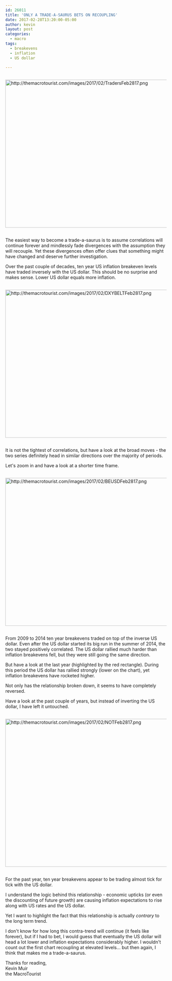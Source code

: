 ```yaml
---
id: 26011
title: 'ONLY A TRADE-A-SAURUS BETS ON RECOUPLING'
date: 2017-02-28T13:20:00-05:00
author: kevin
layout: post
categories:
  - macro
tags:
  - breakevens
  - inflation
  - US dollar
   
---
```


<a href="http://themacrotourist.com/images/2017/02/TradersFeb2817.png"><img src="http://themacrotourist.com/images/2017/02/TradersFeb2817.png" alt="http://themacrotourist.com/images/2017/02/TradersFeb2817.png" width="750" height="460" style="margin:30px auto;display:block;"></a>

The easiest way to become a trade-a-saurus is to assume correlations will continue forever and mindlessly fade divergences with the assumption they will recouple.  Yet these divergences often offer clues that something might have changed and deserve further investigation.

Over the past couple of decades, ten year US inflation breakeven levels have traded inversely with the US dollar.  This should be no surprise and makes sense.  Lower US dollar equals more inflation.

<a href="http://themacrotourist.com/images/2017/02/DXYBELTFeb2817.png"><img src="http://themacrotourist.com/images/2017/02/DXYBELTFeb2817.png" alt="http://themacrotourist.com/images/2017/02/DXYBELTFeb2817.png" width="750" height="460" style="margin:30px auto;display:block;"></a>

It is not the tightest of correlations, but have a look at the broad moves - the two series definitely head in similar directions over the majority of periods.

Let's zoom in and have a look at a shorter time frame.

<a href="http://themacrotourist.com/images/2017/02/BEUSDFeb2817.png"><img src="http://themacrotourist.com/images/2017/02/BEUSDFeb2817.png" alt="http://themacrotourist.com/images/2017/02/BEUSDFeb2817.png" width="750" height="460" style="margin:30px auto;display:block;"></a>

From 2009 to 2014 ten year breakevens traded on top of the inverse US dollar.  Even after the US dollar started its big run in the summer of 2014, the two stayed positively correlated.  The US dollar rallied much harder than inflation breakevens fell, but they were still going the same direction.

But have a look at the last year (highlighted by the red rectangle).  During this period the US dollar has rallied strongly (lower on the chart), yet inflation breakevens have rocketed higher.

Not only has the relationship broken down, it seems to have completely reversed.  

Have a look at the past couple of years, but instead of inverting the US dollar, I have left it untouched.

<a href="http://themacrotourist.com/images/2017/02/NOTFeb2817.png"><img src="http://themacrotourist.com/images/2017/02/NOTFeb2817.png" alt="http://themacrotourist.com/images/2017/02/NOTFeb2817.png" width="750" height="460" style="margin:30px auto;display:block;"></a>

For the past year, ten year breakevens appear to be trading almost tick for tick with the US dollar.  

I understand the logic behind this relationship - economic upticks (or even the discounting of future growth) are causing inflation expectations to rise along with US rates and the US dollar.  

Yet I want to highlight the fact that this relationship is actually *contrary* to the long term trend.  

I don't know for how long this contra-trend will continue (it feels like forever), but if I had to bet, I would guess that eventually the US dollar will head a lot lower and inflation expectations considerably higher.  I wouldn't count out the first chart recoupling at elevated levels...  but then again, I think that makes me a trade-a-saurus.

Thanks for reading,  
Kevin Muir  
the MacroTourist  
